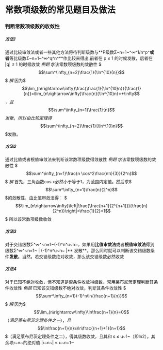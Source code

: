 # 常数项级数的常见题目及做法
### 判断常数项级数的收敛性
##### 方法1
通过比较审敛法或者一些其他方法将待判断级数与**P级数Σ~n=1~^∞^1/n^p^**或者**等比级数Σ~n=1~^∞^q^n^**作比较来得出,前者在 p ≤ 1 的时候发散，后者在 |q| ≤ 1 的时候收敛
*例题*
求该常数项级数的敛散性
$$$\sum^\infty_{n=2}\frac{1}{\ln^{10}{n}}$$$
*解*
因为$$$\lim_{n\rightarrow\infty}\frac{\frac{1}{\ln^{10}n}}{\frac{1}{n}}=\lim_{n\rightarrow\infty}\frac{n}{\ln^{10}n}=+\infty$$$，且$$$\sum^\infty_{n=1}\frac{1}{n}$$$发散，所以由比较定理得$$$\sum^\infty_{n=2}\frac{1}{\ln^{10}n}$$$发散。
##### 方法2
通过比值或者根值审敛法来判断该常数项级数得敛散性
*例题*
求该常数项级数的敛散性
$$$\sum^\infty_{n=1}\frac{n \cos^2\frac{nπ}{3}}{2^n}$$$
*解*
首先，三角函数cos x必然小于等于1，为范围内定值。然后求$$$\sum^\infty_{n=1}\frac{n}{2^n}$$$的敛散性，由比值审敛法得：
$$$\lim_{n\rightarrow\infty}\left|\frac{\frac{n+1}{2^{n+1}}}{\frac{n}{2^n}}\right|=\frac{1}{2}<1$$$
所以该常数项级数收敛
##### 方法3
对于交错级数Σ^∞^~n=1~(-1)^n^u~n~，如果用**比值审敛法**或者**根值审敛法**得到级数Σ^∞^~n=1~ | (-1)^n^u~n~ |** 发散**，那么同时就可以判断该交错级数条件**发散**。当然，若交错级数绝对收敛，那么该交错级数必然收敛
##### 方法4
对于已知不绝对收敛，但不知道是否条件收敛得级数，常用莱布尼茨定理判断其条件收敛性
*例题*
已知该交错级数不绝对收敛，判断其条件收敛性
$$$\sum^\infty_{n=1}(-1)^n\ln{\frac{n+1}{n}}$$$
*解*
因为$$$\lim_{n\rightarrow\infty}\ln\frac{n+1}{n}=0$$$（满足莱布尼茨定理条件之一），且$$$\ln\frac{n+1}{n}≥\ln\frac{(n+1)+1}{n+1}$$$（满足莱布尼茨定理条件之二），得其级数收敛，且其和 s ≤ u~1~（即ln2），其余项r~n~的绝对值 |r~n~| ≤ u~n+1~
